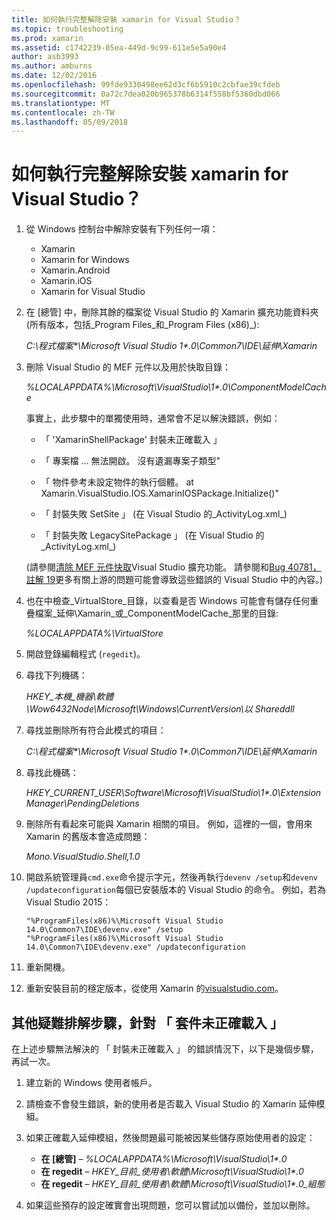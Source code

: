 ```yaml
---
title: 如何執行完整解除安裝 xamarin for Visual Studio？
ms.topic: troubleshooting
ms.prod: xamarin
ms.assetid: c1742239-05ea-449d-9c99-611e5e5a90e4
author: asb3993
ms.author: amburns
ms.date: 12/02/2016
ms.openlocfilehash: 99fde9330498ee62d3cf6b5910c2cbfae39cfdeb
ms.sourcegitcommit: 0a72c7dea020b965378b6314f558bf5360dbd066
ms.translationtype: MT
ms.contentlocale: zh-TW
ms.lasthandoff: 05/09/2018
---
```

# <a name="how-do-i-perform-a-thorough-uninstall-for-xamarin-for-visual-studio"></a>如何執行完整解除安裝 xamarin for Visual Studio？


1.  從 Windows 控制台中解除安裝有下列任何一項：

    -   Xamarin
    -   Xamarin for Windows
    -   Xamarin.Android
    -   Xamarin.iOS
    -   Xamarin for Visual Studio

2.  在 [總管] 中，刪除其餘的檔案從 Visual Studio 的 Xamarin 擴充功能資料夾 (所有版本，包括_Program Files_和_Program Files (x86)_):

    _C:\\程式檔案\*\\Microsoft Visual Studio 1\*.0\\Common7\\IDE\\延伸\\Xamarin_

3.  刪除 Visual Studio 的 MEF 元件以及用於快取目錄：

    _%LOCALAPPDATA%\\Microsoft\\VisualStudio\\1\*.0\\ComponentModelCache_

    事實上，此步驟中的單獨使用時，通常會不足以解決錯誤，例如：

    -   「 'XamarinShellPackage' 封裝未正確載入 」

    -   「 專案檔 … 無法開啟。 沒有遺漏專案子類型"

    -   「 物件參考未設定物件的執行個體。  at Xamarin.VisualStudio.IOS.XamarinIOSPackage.Initialize()"

    -   「 封裝失敗 SetSite 」 (在 Visual Studio 的_ActivityLog.xml_)

    -   「 封裝失敗 LegacySitePackage 」 (在 Visual Studio 的_ActivityLog.xml_)

    (請參閱[清除 MEF 元件快取](https://visualstudiogallery.msdn.microsoft.com/22b94661-70c7-4a93-9ca3-8b6dd45f47cd)Visual Studio 擴充功能。  請參閱和[Bug 40781，註解 19](https://bugzilla.xamarin.com/show_bug.cgi?id=40781#c19)更多有關上游的問題可能會導致這些錯誤的 Visual Studio 中的內容。)

4.  也在中檢查_VirtualStore_目錄，以查看是否 Windows 可能會有儲存任何重疊檔案_延伸\\Xamarin_或_ComponentModelCache_那里的目錄:

    _%LOCALAPPDATA%\\VirtualStore_

5.  開啟登錄編輯程式 (`regedit`)。

6.  尋找下列機碼：

    _HKEY\_本機\_機器\\軟體\\Wow6432Node\\Microsoft\\Windows\\CurrentVersion\\以 Shareddll_

7.  尋找並刪除所有符合此模式的項目：

    _C:\\程式檔案\*\\Microsoft Visual Studio 1\*.0\\Common7\\IDE\\延伸\\Xamarin_

8.  尋找此機碼：

    _HKEY\_CURRENT\_USER\\Software\\Microsoft\\VisualStudio\\1\*.0\\ExtensionManager\\PendingDeletions_

9.  刪除所有看起來可能與 Xamarin 相關的項目。  例如，這裡的一個，會用來 Xamarin 的舊版本會造成問題：

    _Mono.VisualStudio.Shell,1.0_

10. 開啟系統管理員`cmd.exe`命令提示字元，然後再執行`devenv /setup`和`devenv /updateconfiguration`每個已安裝版本的 Visual Studio 的命令。  例如，若為 Visual Studio 2015：

    ```
    "%ProgramFiles(x86)%\Microsoft Visual Studio 14.0\Common7\IDE\devenv.exe" /setup
    "%ProgramFiles(x86)%\Microsoft Visual Studio 14.0\Common7\IDE\devenv.exe" /updateconfiguration
    ```

11. 重新開機。

12. 重新安裝目前的穩定版本，從使用 Xamarin 的[visualstudio.com](https://visualstudio.com/xamarin/)。

## <a name="additional-troubleshooting-steps-for-package-did-not-load-correctly"></a>其他疑難排解步驟，針對 「 套件未正確載入 」

在上述步驟無法解決的 「 封裝未正確載入 」 的錯誤情況下，以下是幾個步驟，再試一次。

1.  建立新的 Windows 使用者帳戶。

2.  請檢查不會發生錯誤，新的使用者是否載入 Visual Studio 的 Xamarin 延伸模組。

3.  如果正確載入延伸模組，然後問題最可能被因某些儲存原始使用者的設定：

    -   **在 [總管]** – _%LOCALAPPDATA%\\Microsoft\\VisualStudio\\1\*.0_
    -   **在 regedit** – _HKEY\_目前\_使用者\\軟體\\Microsoft\\VisualStudio\\1\*.0_
    -   **在 regedit** – _HKEY\_目前\_使用者\\軟體\\Microsoft\\VisualStudio\\1\*.0\_組態_

4.  如果這些預存的設定確實會出現問題，您可以嘗試加以備份，並加以刪除。
